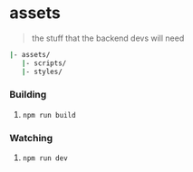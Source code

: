 # assets
> the stuff that the backend devs will need

```bash
|- assets/
   |- scripts/
   |- styles/
```

### Building

1. `npm run build`

### Watching

1. `npm run dev`
